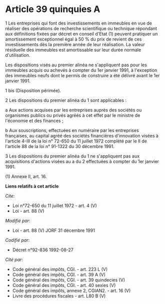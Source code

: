 # Article 39 quinquies A

1 Les entreprises qui font des investissements en immeubles en vue de réaliser des opérations de recherche scientifique ou
technique répondant aux définitions fixées par décret en conseil d'Etat (1) peuvent pratiquer un amortissement exceptionnel
égal à 50 % du prix de revient de ces investissements dès la première année de leur réalisation. La valeur résiduelle des
immeubles est amortissable sur leur durée normale d'utilisation. 

Les dispositions visés au premier alinéa ne s'appliquent pas pour les immeubles acquis ou achevés à compter du 1er janvier
1991, à l'exception des immeubles neufs dont le permis de construire a été délivré avant le 1er janvier 1991.

1 bis (Disposition périmée). 

2 Les dispositions du premier alinéa du 1 sont applicables : 

a Aux actions acquises par les entreprises auprès des sociétés ou organismes publics ou privés agréés à cet effet par le
ministre de l'économie et des finances ; 

b Aux souscriptions, effectuées en numéraire par les entreprises françaises, au capital agréé des sociétés financières
d'innovation visées à l'article 4-III de la loi n° 72-650 du 11 juillet 1972 complété par le II de l'article 88 de la loi n°
91-1322 du 30 décembre 1991.

3 Les dispositions du premier alinéa du 1 ne s'appliquent pas aux acquisitions d'actions visées au a du 2 effectuées à
compter du 1er janvier 1991. 

(1) Annexe II, art. 16.

**Liens relatifs à cet article**

_Cite_:

  - Loi n°72-650 du 11 juillet 1972 - art. 4 (V)
  - Loi - art. 88 (V)

_Modifié par_:

  - Loi - art. 88 (V) JORF 31 décembre 1991

_Codifié par_:

  - Décret n°92-836 1992-08-27

_Cité par_:

  - Code général des impôts, CGI. - art. 223 L (V)
  - Code général des impôts, CGI. - art. 39 A (V)
  - Code général des impôts, CGI. - art. 39 quindecies (V)
  - Code général des impôts, CGI. - art. 40 sexies (V)
  - Code général des impôts, annexe 2, CGIAN2. - art. 16 (V)
  - Livre des procédures fiscales - art. L80 B (V)

